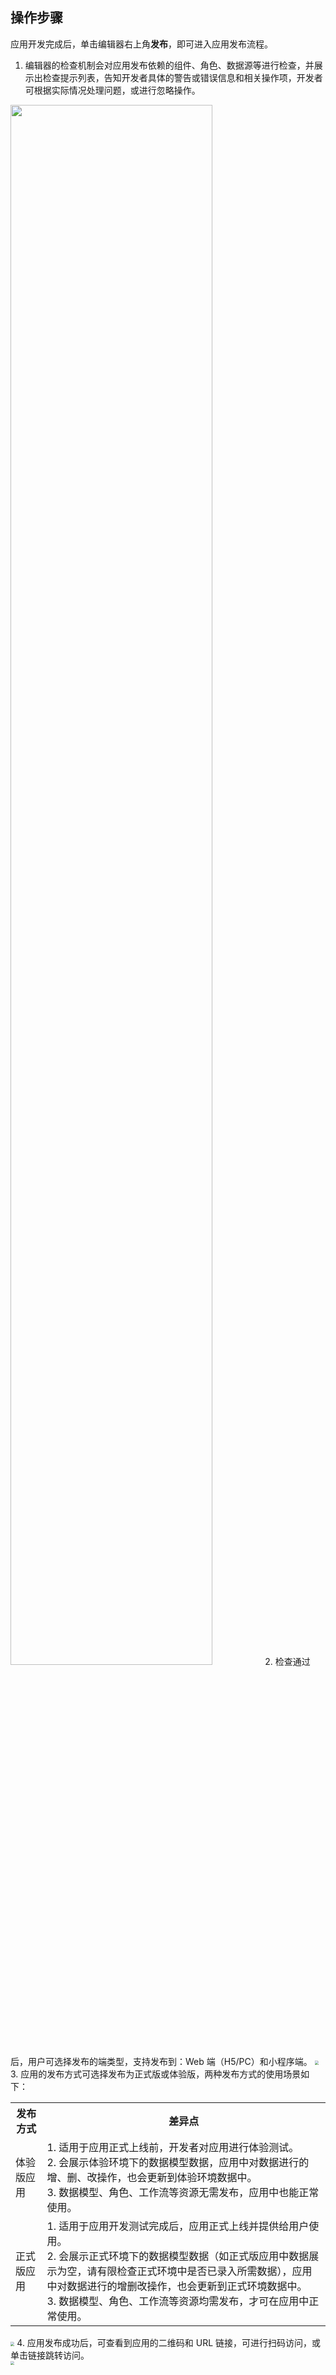 ## 操作步骤
应用开发完成后，单击编辑器右上角**发布**，即可进入应用发布流程。
1. 编辑器的检查机制会对应用发布依赖的组件、角色、数据源等进行检查，并展示出检查提示列表，告知开发者具体的警告或错误信息和相关操作项，开发者可根据实际情况处理问题，或进行忽略操作。
<img style="width:80%; max-width: inherit;" src="https://qcloudimg.tencent-cloud.cn/raw/bbe4a7e0e0a1a74a536cfc9a42fcbe5b.png" />
2. 检查通过后，用户可选择发布的端类型，支持发布到：Web 端（H5/PC）和小程序端。
<img src="https://qcloudimg.tencent-cloud.cn/raw/226048751b53d8e888586d706b89bdce.png" style="zoom:40%;" />
3. 应用的发布方式可选择发布为正式版或体验版，两种发布方式的使用场景如下：
<table>
   <tr>
      <th width="10%" >发布方式</td>
      <th width="0%" >差异点</td>
   </tr>
   <tr>
<td>体验版应用</td>
<td>1. 适用于应用正式上线前，开发者对应用进行体验测试。<br>2. 会展示体验环境下的数据模型数据，应用中对数据进行的增、删、改操作，也会更新到体验环境数据中。<br>3. 数据模型、角色、工作流等资源无需发布，应用中也能正常使用。</td>
   </tr>
   <tr>
      <td>正式版应用</td>
      <td>1. 适用于应用开发测试完成后，应用正式上线并提供给用户使用。<br>2. 会展示正式环境下的数据模型数据（如正式版应用中数据展示为空，请有限检查正式环境中是否已录入所需数据），应用中对数据进行的增删改操作，也会更新到正式环境数据中。<br>3. 数据模型、角色、工作流等资源均需发布，才可在应用中正常使用。</td>
   </tr>
</table>
<img src="https://qcloudimg.tencent-cloud.cn/raw/34581b5cb29d10f5c4e9aa945104c4f7.png" style="zoom:40%;" />
4. 应用发布成功后，可查看到应用的二维码和 URL 链接，可进行扫码访问，或单击链接跳转访问。<br>
<img src="https://qcloudimg.tencent-cloud.cn/raw/6315ff23beda35327556c527827ae073.png" style="zoom:40%;" />

